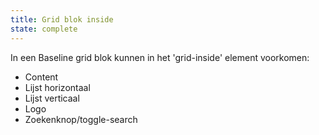 ```yaml
---
title: Grid blok inside
state: complete
---
```

In een Baseline grid blok kunnen in het 'grid-inside' element voorkomen:
- Content
- Lijst horizontaal
- Lijst verticaal
- Logo
- Zoekenknop/toggle-search
